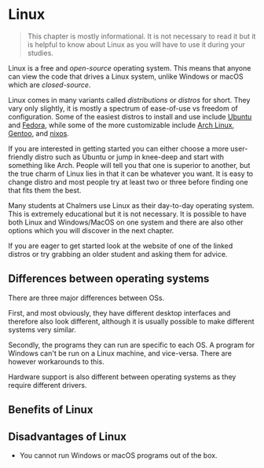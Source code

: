 # Linux

> This chapter is mostly informational. It is not necessary to read it but it is helpful to know about Linux as you will have to use it during your studies.

Linux is a free and _open-source_ operating system. This means that anyone can view the code that drives a Linux system, unlike Windows or macOS which are _closed-source_.

Linux comes in many variants called _distributions_ or _distros_ for short. They vary only slightly, it is mostly a spectrum of ease-of-use vs freedom of configuration. Some of the easiest distros to install and use include [Ubuntu]() and [Fedora](), while some of the more customizable include [Arch Linux](), [Gentoo](), and [nixos]().

If you are interested in getting started you can either choose a more user-friendly distro such as Ubuntu or jump in knee-deep and start with something like Arch. People will tell you that one is superior to another, but the true charm of Linux lies in that it can be whatever you want. It is easy to change distro and most people try at least two or three before finding one that fits them the best.

Many students at Chalmers use Linux as their day-to-day operating system. This is extremely educational but it is not necessary. It is possible to have both Linux and Windows/MacOS on one system and there are also other options which you will discover in the next chapter.

If you are eager to get started look at the website of one of the linked distros or try grabbing an older student and asking them for advice.

## Differences between operating systems

There are three major differences between OSs.

First, and most obviously, they have different desktop interfaces and therefore also look different, although it is usually possible to make different systems very similar.

Secondly, the programs they can run are specific to each OS. A program for Windows can't be run on a Linux machine, and vice-versa. There are however workarounds to this.

Hardware support is also different between operating systems as they require different drivers.

## Benefits of Linux

## Disadvantages of Linux

- You cannot run Windows or macOS programs out of the box.

